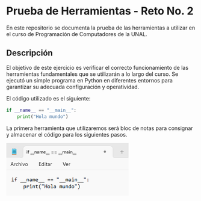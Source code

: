 # Prueba de Herramientas - Reto No. 2

En este repositorio se documenta la prueba de las herramientas a utilizar en el curso de Programación de Computadores de la UNAL.

## Descripción

El objetivo de este ejercicio es verificar el correcto funcionamiento de las herramientas fundamentales que se utilizarán a lo largo del curso. Se ejecutó un simple programa en Python en diferentes entornos para garantizar su adecuada configuración y operatividad.

El código utilizado es el siguiente:

```python
if __name__ == "__main__":
    print("Hola mundo")
```

La primera herramienta que utilizaremos será bloc de notas para consignar y almacenar el código para los siguientes pasos.

![Texto alternativo](https://github.com/JaviereSierraG/Mi-primer-Repo/blob/main/sc_notes.png?raw=true)



